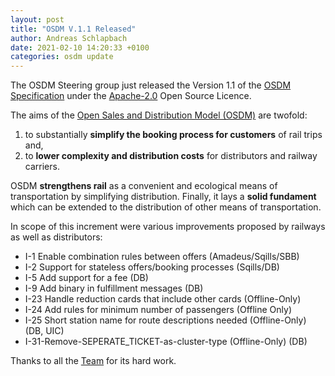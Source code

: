 ```yaml
---
layout: post
title: "OSDM V.1.1 Released"
author: Andreas Schlapbach
date: 2021-02-10 14:20:33 +0100
categories: osdm update
---
```


The OSDM Steering group just released the Version 1.1 of the [OSDM Specification](https://osdm.io/OSDM/spec/)
under the [Apache-2.0](https://www.apache.org/licenses/LICENSE-2.0.html) Open Source Licence.

The aims of the [Open Sales and Distribution Model (OSDM)](https://osdm.io/OSDM) are twofold:

1. to substantially **simplify the booking process for customers** of rail trips and,
2. to **lower complexity and distribution costs** for distributors and railway carriers.

OSDM **strengthens rail** as a convenient and ecological means of transportation by simplifying distribution. Finally, it lays a **solid fundament** which can be extended to the distribution of other means of transportation.

In scope of this increment were various improvements proposed by railways as well as distributors:

- I-1 Enable combination rules between offers (Amadeus/Sqills/SBB)
- I-2 Support for stateless offers/booking processes (Sqills/DB)
- I-5 Add support for a fee (DB)
- I-9 Add binary in fulfillment messages (DB)
- I-23 Handle reduction cards that include other cards (Offline-Only)
- I-24 Add rules for minimum number of passengers (Offline Only)
- I-25 Short station name for route descriptions needed (Offline-Only) (DB, UIC)
- I-31-Remove-SEPERATE_TICKET-as-cluster-type (Offline-Only) (DB)

Thanks to all the [Team](https://osdm.io/OSDM/team/) for its hard work.
